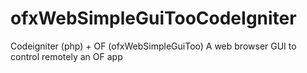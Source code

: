 ofxWebSimpleGuiTooCodeIgniter
=============================

Codeigniter (php) + OF (ofxWebSimpleGuiToo) A web browser GUI to control remotely an OF app
